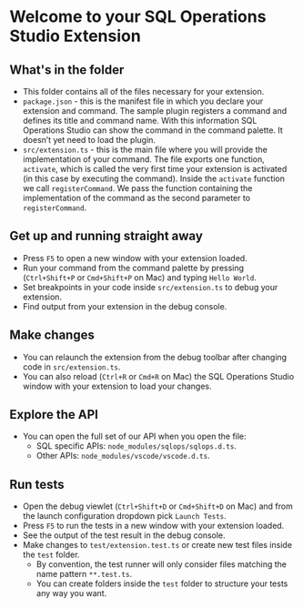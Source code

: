# Welcome to your SQL Operations Studio Extension

## What's in the folder
* This folder contains all of the files necessary for your extension.
* `package.json` - this is the manifest file in which you declare your extension and command.
The sample plugin registers a command and defines its title and command name. With this information
SQL Operations Studio can show the command in the command palette. It doesn’t yet need to load the plugin.
* `src/extension.ts` - this is the main file where you will provide the implementation of your command.
The file exports one function, `activate`, which is called the very first time your extension is
activated (in this case by executing the command). Inside the `activate` function we call `registerCommand`.
We pass the function containing the implementation of the command as the second parameter to
`registerCommand`.

## Get up and running straight away
* Press `F5` to open a new window with your extension loaded.
* Run your command from the command palette by pressing (`Ctrl+Shift+P` or `Cmd+Shift+P` on Mac) and typing `Hello World`.
* Set breakpoints in your code inside `src/extension.ts` to debug your extension.
* Find output from your extension in the debug console.

## Make changes
* You can relaunch the extension from the debug toolbar after changing code in `src/extension.ts`.
* You can also reload (`Ctrl+R` or `Cmd+R` on Mac) the SQL Operations Studio window with your extension to load your changes.

## Explore the API
* You can open the full set of our API when you open the file:
  * SQL specific APIs: `node_modules/sqlops/sqlops.d.ts`.
  * Other APIs: `node_modules/vscode/vscode.d.ts`.

## Run tests
* Open the debug viewlet (`Ctrl+Shift+D` or `Cmd+Shift+D` on Mac) and from the launch configuration dropdown pick `Launch Tests`.
* Press `F5` to run the tests in a new window with your extension loaded.
* See the output of the test result in the debug console.
* Make changes to `test/extension.test.ts` or create new test files inside the `test` folder.
    * By convention, the test runner will only consider files matching the name pattern `**.test.ts`.
    * You can create folders inside the `test` folder to structure your tests any way you want.

